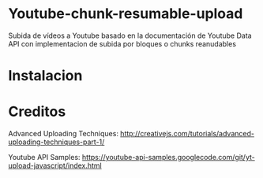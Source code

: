 # Youtube-chunk-resumable-upload
Subida de vídeos a Youtube basado en la documentación de Youtube Data API con implementacion de subida por bloques o chunks reanudables  

# Instalacion
  
  
  
# Creditos
  Advanced Uploading Techniques: 
  http://creativejs.com/tutorials/advanced-uploading-techniques-part-1/
  
  Youtube API Samples:
  https://youtube-api-samples.googlecode.com/git/yt-upload-javascript/index.html
